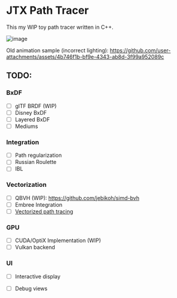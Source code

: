 # JTX Path Tracer

This my WIP toy path tracer written in C++.

![image](https://github.com/user-attachments/assets/f6499dc1-893a-4249-bdaa-b36749b3c80f)

Old animation sample (incorrect lighting):
https://github.com/user-attachments/assets/4b746f1b-bf9e-4343-ab8d-3f99a952089c


## TODO:
### BxDF
 - [ ] glTF BRDF (WIP)
 - [ ] Disney BxDF
 - [ ] Layered BxDF
 - [ ] Mediums

### Integration
 - [ ] Path regularization
 - [ ] Russian Roulette
 - [ ] IBL

### Vectorization
 - [ ] QBVH (WIP): https://github.com/jebikoh/simd-bvh
 - [ ] Embree Integration
 - [ ] [Vectorized path tracing](https://www.tabellion.org/et/paper17/MoonRay.pdf)

### GPU
 - [ ] CUDA/OptiX Implementation (WIP)
 - [ ] Vulkan backend

### UI
 - [ ] Interactive display
 - [ ] Debug views

